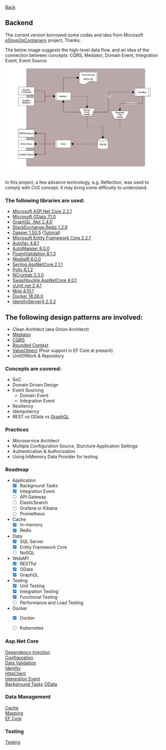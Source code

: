 [Back](../README.md)

## Backend

The current version borrowed some codes and idea from Microsoft [eShopOnContainers](https://github.com/dotnet-architecture/eShopOnContainers) project, Thanks.
 
The below image suggests the high-level data flow, and an idea of the connection between concepts: CQRS, Mediator, Domain Event, Integration Event, Event Source.
![](./backend/CQRS.png)
 
In this project, a few advance technology, e.g. Reflection, was used to comply with CoS concept. It may bring some difficulty to understand.


### The following libraries are used:
* [Microsoft ASP.Net Core 2.2.1](https://docs.microsoft.com/en-nz/aspnet/#pivot=core)
* [Microsoft OData 7.1.0](http://odata.github.io/)
* [GraphQL .Net 2.4.0](https://graphql-dotnet.github.io/)
* [StackExchange.Redis 1.2.6](https://github.com/StackExchange/StackExchange.Redis)
* [Dapper 1.50.5](https://github.com/StackExchange/Dapper) ([Tutorial](http://dapper-tutorial.net/dapper))
* [Microsoft Entity Framework Core 2.2.1](https://docs.microsoft.com/en-us/ef/#pivot=efcore)
* [Autofac 4.8.1](https://autofac.org/)
* [AutoMapper 8.0.0](https://automapper.org/)
* [FluentValidation 8.1.3](https://fluentvalidation.net/)
* [MediatR 6.0.0](https://github.com/jbogard/MediatR)
* [Serilog.AspNetCore 2.1.1](https://serilog.net/)
* [Polly 6.1.2](http://www.thepollyproject.org/)
* [NCrontab 3.3.0](https://github.com/atifaziz/NCrontab)
* [Swashbuckle.AspNetCore 4.0.1](https://github.com/domaindrivendev/Swashbuckle.AspNetCore)
* [xUnit.net 2.4.1](https://xunit.github.io/)
* [Moq 4.10.1](https://github.com/moq/moq4)
* [Docker 18.06.0](https://www.docker.com/)
* [IdentityServer4 2.3.2](https://identityserver.io/)

## The following design patterns are involved:
* Clean Architect (aka Onion Architect)
* [Mediator](https://en.wikipedia.org/wiki/Mediator_pattern)
* [CQRS](https://martinfowler.com/bliki/CQRS.html)
* [Bounded Context](https://martinfowler.com/bliki/BoundedContext.html)
* [ValueObject](https://martinfowler.com/bliki/ValueObject.html) (Poor support in EF Core at present)
* UnitOfWork & Repository

### Concepts are covered:
* SoC 
* Domain Driven Design 
* Event Sourcing
  * Domain Event
  * Integration Event 
* Resiliency 
* Idempotency 
* REST vs OData vs [GraphQL](http://graphql.github.io/)

### Practices
* Microservice Architect 
* Multiple Configuration Source, Sturcture Application Settings
* Authentication & Authorization 
* Using InMemory Data Provider for testing

### Roadmap  
* Application
  * [x] Background Tasks 
  * [x] Integration Event
  * [ ] API Gateway 
  * [ ] ElasticSearch  
  * [ ] Grafana or Kibana
  * [ ] Prometheus
* Cache
  * [x] In-memory
  * [x] Redis
* Data
  * [x] SQL Server
  * [x] Entity Framework Core
  * [ ] NoSQL 
* WebAPI
  * [x] RESTful  
  * [x] OData  
  * [x] GraphQL 
* Testing
  * [x] Unit Testing
  * [x] Integration Testing
  * [x] Functional Testing
  * [ ] Performance and Load Testing
* Docker
  * [x] Docker 
  * [ ] Kubernetes  
  

### Asp.Net Core   
[Dependency Injection](./backend/IoC.md)  
[Configuration](./backend/Configuration.md)  
[Data Validation](./backend/DataValidation.md)   
[Identity](./backend/Identity.md)    
[HttpClient](./backend/HttpClient.md)  
[Integration Event](./backend/IntegrationEvent.md)  
[Background Tasks](./backend/BackgroundTask.md)
[OData](./backend/odata.md)

### Data Management  
[Cache](./backend/Cache.md)  
[Mapping](./backend/Mapping.md)  
[EF Core](./backend/EFCore.md)  

### Testing  
[Testing](./backend/Testing.md)